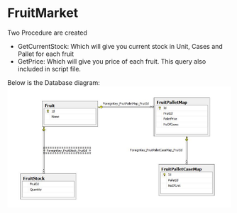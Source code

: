 # FruitMarket

Two Procedure are created
- GetCurrentStock: Which will give you current stock in Unit, Cases and Pallet for each fruit
- GetPrice: Which will give you price of each fruit.
This query also included in script file.

Below is the Database diagram: 
![Database Digram](https://raw.githubusercontent.com/NeelamYangal/FruitMarket/master/FruitRepository.JPG)

